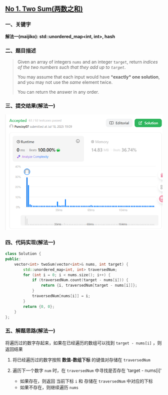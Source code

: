 ## [No 1. Two Sum(两数之和)](https://leetcode.com/problems/two-sum/description/)

### 一、关键字

**解法一(maijiko): std::unordered_map<int, int>,  hash**

### 二、题目描述

> Given an array of integers `nums` and an integer `target`, return *indices of the two numbers such that they add up to `target`*.
>
> You may assume that each input would have ***exactly\* one solution**, and you may not use the *same* element twice.
>
> You can return the answer in any order.

### 三、提交结果(解法一)

![提交结果](pics/1_提交结果.png)

### 四、代码实现(解法一)

``` c++
class Solution {
public:
    vector<int> twoSum(vector<int>& nums, int target) {
        std::unordered_map<int, int> traversedNum;
        for (int i = 0; i < nums.size(); i++) {
            if (traversedNum.count(target - nums[i])) {
                return {i, traversedNum[target - nums[i]]};
            }
            traversedNum[nums[i]] = i;
        }
        return {0, 0};
    }
};
```

### 五、解题思路(解法一)

将遍历过的数字存起来，如果在已经遍历的数组可以找到 `target - nums[i]` ，则返回结果

1. 将已经遍历过的数字按照 **数值-数组下标** 的键值对存储在 `traversedNum`

2. 遍历下一个数字 `num`  时，在 `traversedNum` 中寻找是否存在 'target - nums[i]'
   - 如果存在，则返回 当前下标 `i` 和  存储在 `traversedNum` 中对应的下标
   - 如果不存在，则继续遍历 `nums`
